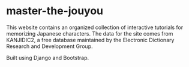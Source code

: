 master-the-jouyou
=================

This website contains an organized collection of interactive tutorials 
for memorizing Japanese characters. The data for the site comes from KANJIDIC2, 
a free database maintained by the Electronic Dictionary Research and 
Development Group.

Built using Django and Bootstrap.
